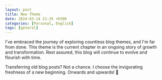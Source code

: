 ```yaml
---
layout: post
title: New Theme
date: 2024-03-14 21:35 +0300
categories: [Personal, English]
tags: [general]
---
```


I've embraced the journey of exploring countless blog themes, and I'm far from done. This theme is the current chapter in an ongoing story of growth and transformation. Rest assured, this blog will continue to evolve and flourish with time.

Transferring old blog posts? Not a chance. I choose the invigorating freshness of a new beginning. Onwards and upwards! 🙌